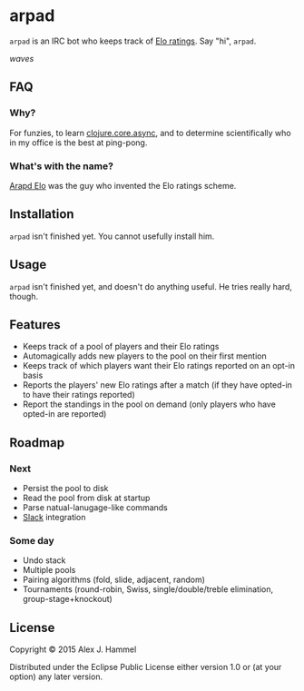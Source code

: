 # arpad

`arpad` is an IRC bot who keeps track of [Elo ratings](https://en.wikipedia.org/wiki/Elo_rating_system). Say "hi", `arpad`.

_waves_

## FAQ

### Why?

For funzies, to learn [clojure.core.async](https://github.com/clojure/core.async), and to determine scientifically who in my office is the best at ping-pong.

### What's with the name?

[Arapd Elo](https://en.wikipedia.org/wiki/Arpad_Elo) was the guy who invented the Elo ratings scheme.

## Installation

`arpad` isn't finished yet. You cannot usefully install him.

## Usage

`arpad` isn't finished yet, and doesn't do anything useful. He tries really hard, though.

## Features

* Keeps track of a pool of players and their Elo ratings
* Automagically adds new players to the pool on their first mention
* Keeps track of which players want their Elo ratings reported on an opt-in basis
* Reports the players' new Elo ratings after a match (if they have opted-in to have their ratings reported)
* Report the standings in the pool on demand (only players who have opted-in are reported)

## Roadmap

### Next

* Persist the pool to disk
* Read the pool from disk at startup
* Parse natual-lanugage-like commands
* [Slack](https://slack.com/) integration

### Some day

* Undo stack
* Multiple pools
* Pairing algorithms (fold, slide, adjacent, random)
* Tournaments (round-robin, Swiss, single/double/treble elimination, group-stage+knockout)

## License

Copyright © 2015 Alex J. Hammel

Distributed under the Eclipse Public License either version 1.0 or (at
your option) any later version.
